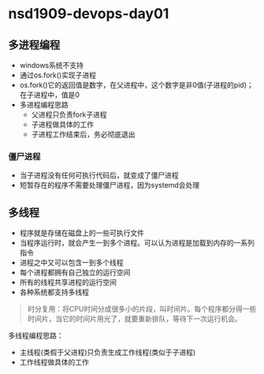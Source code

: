 # nsd1909-devops-day01

## 多进程编程

- windows系统不支持
- 通过os.fork()实现子进程
- os.fork()它的返回值是数字，在父进程中，这个数字是非0值(子进程的pid)；在子进程中，值是0
- 多进程编程思路
  - 父进程只负责fork子进程
  - 子进程做具体的工作
  - 子进程工作结束后，务必彻底退出

### 僵尸进程

- 当子进程没有任何可执行代码后，就变成了僵尸进程
- 短暂存在的程序不需要处理僵尸进程，因为systemd会处理

## 多线程

- 程序就是存储在磁盘上的一些可执行文件
- 当程序运行时，就会产生一到多个进程。可以认为进程是加载到内存的一系列指令
- 进程之中又可以包含一到多个线程
- 每个进程都拥有自己独立的运行空间
- 所有的线程共享进程的运行空间
- 各种系统都支持多线程

> 时分复用：将CPU时间分成很多小的片段，叫时间片。每个程序都分得一些时间片，当它的时间片用光了，就要重新排队，等待下一次运行机会。

多线程编程思路：

- 主线程(类假于父进程)只负责生成工作线程(类似于子进程)
- 工作线程做具体的工作







